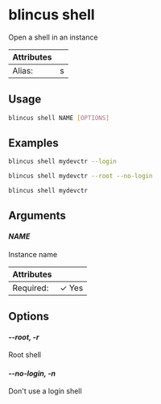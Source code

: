 # blincus shell

Open a shell in an instance

| Attributes       | &nbsp;
|------------------|-------------
| Alias:           | s

## Usage

```bash
blincus shell NAME [OPTIONS]
```

## Examples

```bash
blincus shell mydevctr --login
```

```bash
blincus shell mydevctr --root --no-login
```

```bash
blincus shell mydevctr
```

## Arguments

#### *NAME*

Instance name

| Attributes      | &nbsp;
|-----------------|-------------
| Required:       | ✓ Yes

## Options

#### *--root, -r*

Root shell

#### *--no-login, -n*

Don't use a login shell


